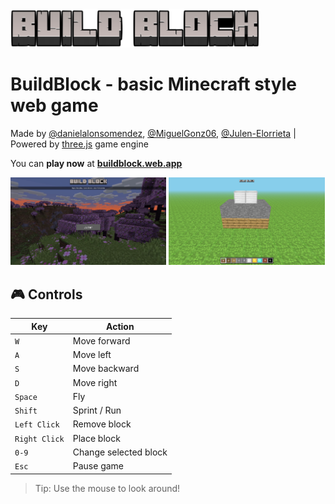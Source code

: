 <img src="https://raw.githubusercontent.com/danielalonsomendez/BuildBlock/refs/heads/main/program/src/img/logo-readme.png" alt="BuildBlock" width="400"/>

# BuildBlock - basic Minecraft style web game
Made by [@danielalonsomendez](https://github.com/danielalonsomendez), [@MiguelGonz06](https://github.com/MiguelGonz06), [@Julen-Elorrieta](https://github.com/Julen-Elorrieta) | Powered by [three.js](https://threejs.org) game engine

You can **play now** at **[buildblock.web.app](https://buildblock.web.app/)**  

<p>
  <img src="https://raw.githubusercontent.com/danielalonsomendez/BuildBlock/refs/heads/main/program/src/img/screenshot-1.png" alt="Screenshot 1" width="49.5%"/>
  <img src="https://raw.githubusercontent.com/danielalonsomendez/BuildBlock/refs/heads/main/program/src/img/screenshot-2.png" alt="Screenshot 2" width="49.5%"/>
</p>

## 🎮 Controls

| Key | Action |
|-----|--------|
| `W` | Move forward |
| `A` | Move left |
| `S` | Move backward |
| `D` | Move right |
| `Space` | Fly |
| `Shift` | Sprint / Run |
| `Left Click` | Remove block |
| `Right Click` | Place block |
| `0-9` | Change selected block |
| `Esc` | Pause game |

> Tip: Use the mouse to look around!
